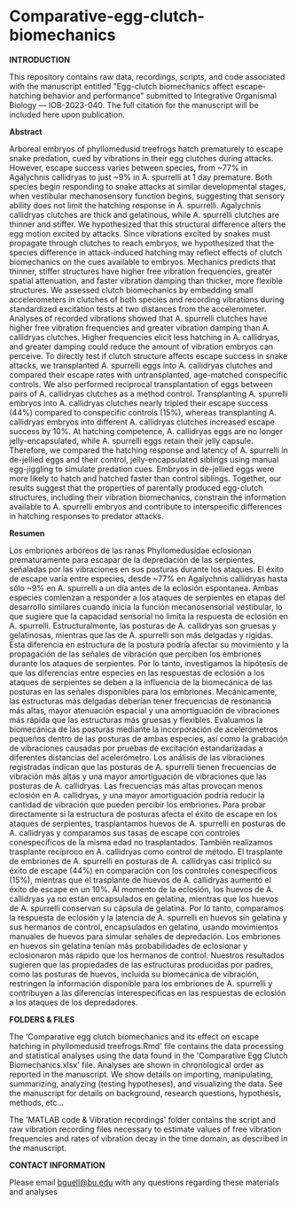 # Comparative-egg-clutch-biomechanics

**INTRODUCTION**

This repository contains raw data, recordings, scripts, and code associated with the manuscript entitled "Egg-clutch biomechanics affect escape-hatching behavior and performance" submitted to Integrative Organismal Biology — IOB-2023-040. The full citation for the manuscript will be included here upon publication.

**Abstract**

Arboreal embryos of phyllomedusid treefrogs hatch prematurely to escape snake predation, cued by vibrations in their egg clutches during attacks. However, escape success varies between species, from ~77% in Agalychnis callidryas to just ~9% in A. spurrelli at 1 day premature. Both species begin responding to snake attacks at similar developmental stages, when vestibular mechanosensory function begins, suggesting that sensory ability does not limit the hatching response in A. spurrelli. Agalychnis callidryas clutches are thick and gelatinous, while A. spurrelli clutches are thinner and stiffer. We hypothesized that this structural difference alters the egg motion excited by attacks. Since vibrations excited by snakes must propagate through clutches to reach embryos, we hypothesized that the species difference in attack-induced hatching may reflect effects of clutch biomechanics on the cues available to embryos. Mechanics predicts that thinner, stiffer structures have higher free vibration frequencies, greater spatial attenuation, and faster vibration damping than thicker, more flexible structures. We assessed clutch biomechanics by embedding small accelerometers in clutches of both species and recording vibrations during standardized excitation tests at two distances from the accelerometer. Analyses of recorded vibrations showed that A. spurrelli clutches have higher free vibration frequencies and greater vibration damping than A. callidryas clutches. Higher frequencies elicit less hatching in A. callidryas, and greater damping could reduce the amount of vibration embryos can perceive. To directly test if clutch structure affects escape success in snake attacks, we transplanted A. spurrelli eggs into A. callidryas clutches and compared their escape rates with untransplanted, age-matched conspecific controls. We also performed reciprocal transplantation of eggs between pairs of A. callidryas clutches as a method control. Transplanting A. spurrelli embryos into A. callidryas clutches nearly tripled their escape success (44%) compared to conspecific controls (15%), whereas transplanting A. callidryas embryos into different A. callidryas clutches increased escape success by 10%. At hatching competence, A. callidryas eggs are no longer jelly-encapsulated, while A. spurrelli eggs retain their jelly capsule. Therefore, we compared the hatching response and latency of A. spurrelli in de-jellied eggs and their control, jelly-encapsulated siblings using manual egg-jiggling to simulate predation cues. Embryos in de-jellied eggs were more likely to hatch and hatched faster than control siblings. Together, our results suggest that the properties of parentally produced egg-clutch structures, including their vibration biomechanics, constrain the information available to A. spurrelli embryos and contribute to interspecific differences in hatching responses to predator attacks. 

**Resumen**

Los embriones arbóreos de las ranas Phyllomedusidae eclosionan prematuramente para escapar de la depredación de las serpientes, señaladas por las vibraciones en sus posturas durante los ataques. El éxito de escape varía entre especies, desde ~77% en Agalychnis callidryas hasta sólo ~9% en A. spurrelli a un día antes de la eclosión espontanea. Ambas especies comienzan a responder a los ataques de serpientes en etapas del desarrollo similares cuando inicia la función mecanosensorial vestibular, lo que sugiere que la capacidad sensorial no limita la respuesta de eclosión en A. spurrelli. Estructuralmente, las posturas de A. callidryas son gruesas y gelatinosas, mientras que las de A. spurrelli son más delgadas y rígidas. Esta diferencia en estructura de la postura podría afectar su movimiento y la propagación de las señales de vibración que perciben los embriones durante los ataques de serpientes. Por lo tanto, investigamos la hipótesis de que las diferencias entre especies en las respuestas de eclosión a los ataques de serpientes se deben a la influencia de la biomecánica de las posturas en las señales disponibles para los embriones. Mecánicamente, las estructuras más delgadas deberían tener frecuencias de resonancia más altas, mayor atenuación espacial y una amortiguación de vibraciones más rápida que las estructuras más gruesas y flexibles. Evaluamos la biomecánica de las posturas mediante la incorporación de acelerómetros pequeños dentro de las posturas de ambas especies, así como la grabación de vibraciones causadas por pruebas de excitación estandarizadas a diferentes distancias del acelerómetro. Los análisis de las vibraciones registradas indican que las posturas de A. spurrelli tienen frecuencias de vibración más altas y una mayor amortiguación de vibraciones que las posturas de A. callidryas. Las frecuencias más altas provocan menos eclosión en A. callidryas, y una mayor amortiguación podría reducir la cantidad de vibración que pueden percibir los embriones. Para probar directamente si la estructura de posturas afecta el éxito de escape en los ataques de serpientes, trasplantamos huevos de A. spurrelli en posturas de A. callidryas y comparamos sus tasas de escape con controles conespecíficos de la misma edad no trasplantados. También realizamos trasplante recíproco en A. callidryas como control de método. El trasplante de embriones de A. spurrelli en posturas de A. callidryas casi triplicó su éxito de escape (44%) en comparación con los controles conespecíficos (15%), mientras que el trasplante de huevos de A. callidryas aumentó el éxito de escape en un 10%. Al momento de la eclosión, los huevos de A. callidryas ya no están encapsulados en gelatina, mientras que los huevos de A. spurrelli conservan su cápsula de gelatina. Por lo tanto, comparamos la respuesta de eclosión y la latencia de A. spurrelli en huevos sin gelatina y sus hermanos de control, encapsulados en gelatina, usando movimientos manuales de huevos para simular señales de depredación. Los embriones en huevos sin gelatina tenían más probabilidades de eclosionar y eclosionaron más rápido que los hermanos de control. Nuestros resultados sugieren que las propiedades de las estructuras producidas por padres, como las posturas de huevos, incluida su biomecánica de vibración, restringen la información disponible para los embriones de A. spurrelli y contribuyen a las diferencias interespecíficas en las respuestas de eclosión a los ataques de los depredadores.

**FOLDERS & FILES**

The 'Comparative egg clutch biomechanics and its effect on escape hatching in phyllomedusid treefrogs.Rmd' file contains the data processing and statistical analyses using the data found in the 'Comparative Egg Clutch Biomechanics.xlsx' file. Analyses are shown in chronological order as reported in the manuscript. We show details on importing, manipulating, summarizing, analyzing (testing hypotheses), and visualizing the data. See the manuscript for details on background, research questions, hypothesis, methods, etc...

The 'MATLAB code & Vibration recordings' folder contains the script and raw vibration recording files necessary to estimate values of free vibration frequencies and rates of vibration decay in the time domain, as described in the manuscript.

**CONTACT INFORMATION**

Please email bguell@bu.edu with any questions regarding these materials and analyses

